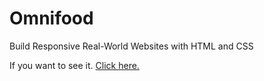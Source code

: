 # Omnifood
Build Responsive Real-World Websites with HTML and CSS
<p> If you want to see it. <a href="https://dimitarmitev92.github.io/Omnifood/">Click here.</a></p>
